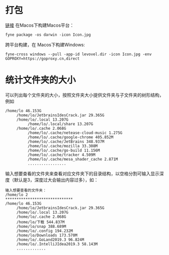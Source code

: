 
# 打包
[链接](https://developer.fyne.io/started/packaging)
在Macos下构建Macos平台：
```
fyne package -os darwin -icon Icon.jpg
```
跨平台构建，在 Macos下构建Windows:
```
fyne-cross windows --pull -app-id levovel.dir -icon Icon.jpg -env GOPROXY=https://goproxy.cn,direct
```

# 统计文件夹的大小
可以列出每个文件夹的大小，按照文件夹大小提供文件夹与子文件夹的树形结构，例如
```
/home/lo 46.153G
     /home/lo/JetbrainsIdesCrack.jar 29.365G
     /home/lo/.local 13.207G
          /home/lo/.local/share 13.207G
     /home/lo/.cache 2.068G
          /home/lo/.cache/netease-cloud-music 1.275G
          /home/lo/.cache/google-chrome 405.852M
          /home/lo/.cache/JetBrains 348.937M
          /home/lo/.cache/mozilla 33.308M
          /home/lo/.cache/go-build 11.156M
          /home/lo/.cache/tracker 4.509M
          /home/lo/.cache/mesa_shader_cache 2.871M
          .................
```
输入想要查看的文件夹来查看对应文件夹下的目录结构，以空格分割可输入显示深度（默认是3，深度过大会输出内容过多），如：
```
输入想要查看的文件夹：
/home/lo 2
******************************
/home/lo 46.153G
     /home/lo/JetbrainsIdesCrack.jar 29.365G
     /home/lo/.local 13.207G
     /home/lo/.cache 2.068G
     /home/lo/下载 544.837M
     /home/lo/snap 388.689M
     /home/lo/.config 194.232M
     /home/lo/Downloads 173.570M
     /home/lo/.GoLand2019.3 96.824M
     /home/lo/.IntelliJIdea2019.3 58.143M
     .............
```


